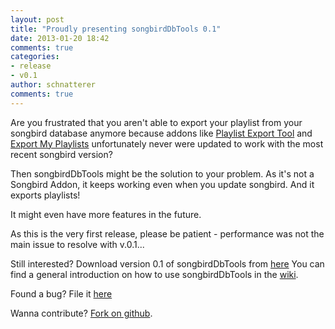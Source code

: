 ```yaml
---
layout: post
title: "Proudly presenting songbirdDbTools 0.1"
date: 2013-01-20 18:42
comments: true
categories: 
- release
- v0.1
author: schnatterer
comments: true
---
```

Are you frustrated that you aren't able to export your playlist from your songbird database anymore because addons like [Playlist Export Tool](http://addons.songbirdnest.com/addon/51) and [Export My Playlists](http://addons.songbirdnest.com/addon/1892) unfortunately never were updated to work with the most recent songbird version?

Then songbirdDbTools might be the solution to your problem. As it's not a Songbird Addon, it keeps working even when you update songbird. And it exports playlists!

It might even have more features in the future.

As this is the very first release, please be patient - performance was not the main issue to resolve with v.0.1...


Still interested?
Download version 0.1 of songbirdDbTools from [here](http://songbirddbtools.schnatterer.info/release/songbirdDbTools-0.1-bin.zip)
You can find a general introduction on how to use songbirdDbTools in the [wiki](https://github.com/schnatterer/songbirdDbTools/wiki/Introduction").

Found a bug? File it [here](https://github.com/schnatterer/songbirdDbTools/issues)

Wanna contribute? [Fork on github](https://github.com/schnatterer/songbirdDbTools).